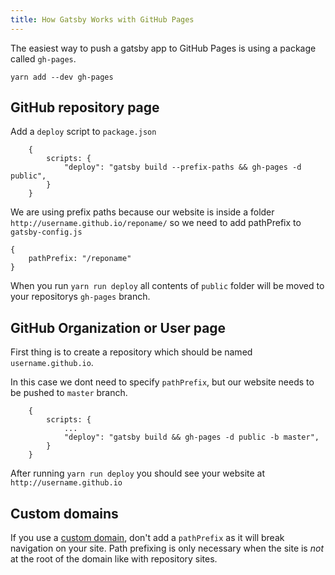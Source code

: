 ```yaml
---
title: How Gatsby Works with GitHub Pages
---
```


The easiest way to push a gatsby app to GitHub Pages is using a package called `gh-pages`.

`yarn add --dev gh-pages`

## GitHub repository page

Add a `deploy` script to `package.json`

```
    {
        scripts: {
            "deploy": "gatsby build --prefix-paths && gh-pages -d public",
        }
    }
```

We are using prefix paths because our website is inside a folder `http://username.github.io/reponame/` so we need to add pathPrefix to `gatsby-config.js`

```
{
    pathPrefix: "/reponame"
}
```

When you run `yarn run deploy` all contents of `public` folder will be moved to your repositorys `gh-pages` branch.

## GitHub Organization or User page

First thing is to create a repository which should be named `username.github.io`.

In this case we dont need to specify `pathPrefix`, but our website needs to be pushed to `master` branch.

```
    {
        scripts: {
            ...
            "deploy": "gatsby build && gh-pages -d public -b master",
        }
    }
```

After running `yarn run deploy` you should see your website at `http://username.github.io`

## Custom domains

If you use a [custom domain](https://help.github.com/articles/using-a-custom-domain-with-github-pages/), don't add a `pathPrefix` as it will break navigation on your site. Path prefixing is only necessary when the site is _not_ at the root of the domain like with repository sites.

